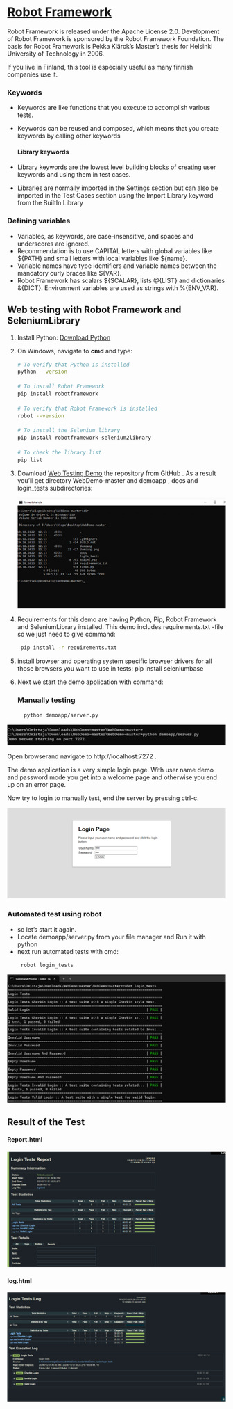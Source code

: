 # [Robot Framework](https://robotframework.org/)

Robot Framework is released under the Apache License 2.0. Development of Robot Framework is sponsored by the Robot Framework Foundation. The basis for Robot Framework is Pekka Klärck’s Master’s thesis for Helsinki University of Technology in 2006.

If you live in Finland, this tool is especially useful as many finnish companies use it.

### Keywords

- Keywords are like functions that you execute to accomplish various tests.
- Keywords can be reused and composed, which means that you create keywords by calling other keywords
  
  #### Library keywords
  
- Library keywords are the lowest level building blocks of creating user keywords and using them in test cases.
- Libraries are normally imported in the Settings section but can also be imported in the Test Cases section using the Import Library keyword from the BuiltIn Library
  
### Defining variables

- Variables, as keywords, are case-insensitive, and spaces and underscores are ignored.
- Recommendation is to use CAPITAL letters with global variables like ${PATH} and small letters with local variables like ${name}.
- Variable names have type identifiers and variable names between the mandatory curly braces like ${VAR}.
- Robot Framework has scalars ${SCALAR}, lists @{LIST} and dictionaries &{DICT}. Environment variables are used as strings with %{ENV_VAR}.

  
## Web testing with Robot Framework and SeleniumLibrary

1. Install Python: [Download Python](https://www.python.org/downloads/)

2. On Windows, navigate to **cmd** and type:

     ```sh
   # To verify that Python is installed
   python --version

   # To install Robot Framework
   pip install robotframework

   # To verify that Robot Framework is installed
   robot --version

   # To install the Selenium library
   pip install robotframework-selenium2library

   # To check the library list
   pip list
   
3. Download [Web Testing Demo](https://github.com/robotframework/WebDemo) the repository from GitHub . As a result you’ll get directory WebDemo-master and demoapp , docs and login_tests subdirectories:
   
   ![web_Demo](https://github.com/Mays-M/Images/blob/main/webdemo.png)
   
4. Requirements for this demo are having Python, Pip, Robot Framework and SeleniumLibrary installed. This demo includes requirements.txt -file so we just need to give command:
    ```sh
     pip install -r requirements.txt

6. install browser and operating system specific browser drivers for all those browsers you want to use in tests:
   pip install seleniumbase

 7. Next we start the demo application with command:
    <h3>Manually testing </h3>

    ```sh
      python demoapp/server.py

![Extensions](https://github.com/Mays-M/Images/blob/main/manual_test.png)

Open browserand navigate to http://localhost:7272 .

The demo application is a very simple login page. With user name demo and password mode you get into a welcome page and otherwise you end up on an error page.

Now try to login to manually test, end the server by pressing ctrl-c.


![Extensions](https://github.com/Mays-M/Images/blob/main/login_page.png)

<h3>Automated test using robot</h3> 

- so let’s start it again.
- Locate demoapp/server.py from your file manager and Run it with python
- next run automated tests with cmd:
     ```sh
      robot login_tests
     
![Extensions](https://github.com/Mays-M/Images/blob/main/pass_report.png)
  

## Result of the Test

<h4>Report.html</h4>

![Extensions](https://github.com/Mays-M/Images/blob/main/report_html.png)


<h4>log.html</h4>

![Extensions](https://github.com/Mays-M/Images/blob/main/log_html.png)






